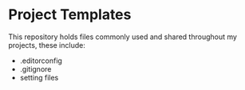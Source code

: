 # Project Templates
This repository holds files commonly used and shared throughout my projects, these include:
- .editorconfig
- .gitignore
- setting files
